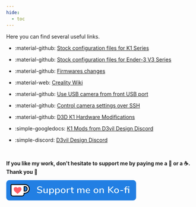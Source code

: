 ```yaml
---
hide:
  - toc
---
```

Here you can find several useful links.

- :material-github: <a href="https://github.com/Guilouz/Creality-Helper-Script-Wiki/tree/main/downloads/Stock%20Config%20Files/K1">Stock configuration files for K1 Series</a>

- :material-github: <a href="https://github.com/Guilouz/Creality-Helper-Script-Wiki/tree/main/downloads/Stock%20Config%20Files/Ender-3V3">Stock configuration files for Ender-3 V3 Series</a>

- :material-github: <a href="https://github.com/Guilouz/Creality-K1-Extracted-Firmwares">Firmwares changes</a>

- :material-web: <a href="https://wiki.creality.com/en/k1-flagship-series">Creality Wiki</a>

- :material-github: <a href="https://github.com/trevos3d/K1-USB-Cam">Use USB camera from front USB port</a>

- :material-github: <a href="https://github.com/victornpb/k1S/tree/main/camera">Control camera settings over SSH</a>

- :material-github: <a href="https://github.com/D3vil-Design/K1-Hardware-Mods">D3D K1 Hardware Modifications</a>

- :simple-googledocs: <a href="https://docs.google.com/presentation/d/1GMZwEPHjKJ3IrpGRz07VVAv4h2vc6QOYyk7FDC-Pyls">K1 Mods from D3vil Design Discord</a>

- :simple-discord: <a href="https://discord.gg/d3vil-design">D3vil Design Discord</a>

<br />

**If you like my work, don't hesitate to support me by paying me a 🍺 or a ☕. Thank you 🙂**

<a href="https://ko-fi.com/guilouz" target="_blank"><img width="350" src="../../assets/img/home/Ko-fi.png"></a>
